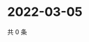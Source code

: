 # 2022-03-05

共 0 条

<!-- BEGIN WEIBO -->
<!-- 最后更新时间 Sat Mar 05 2022 05:00:57 GMT+0800 (China Standard Time) -->

<!-- END WEIBO -->
